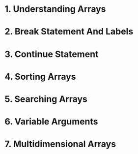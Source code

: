 
# 1. Understanding Arrays
# 2. Break Statement And Labels
# 3. Continue Statement
# 4. Sorting Arrays
# 5. Searching Arrays
# 6. Variable Arguments
# 7. Multidimensional Arrays









